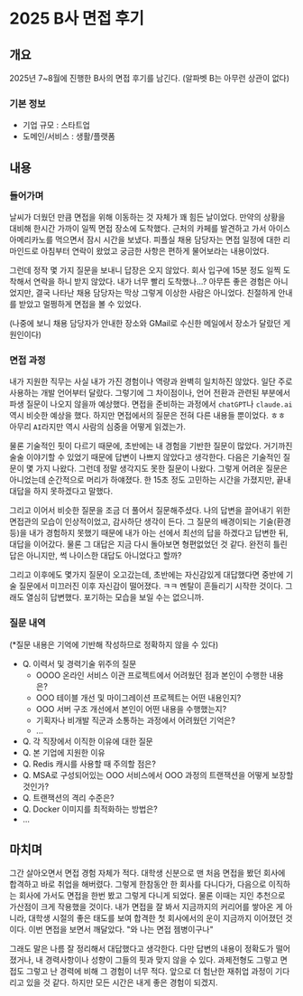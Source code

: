 # 2025 B사 면접 후기



## 개요

2025년 7~8월에 진행한 B사의 면접 후기를 남긴다. (알파벳 B는 아무런 상관이 없다)

### 기본 정보

- 기업 규모 : 스타트업
- 도메인/서비스 : 생활/플랫폼



## 내용

### 들어가며

날씨가 더웠던 만큼 면접을 위해 이동하는 것 자체가 꽤 힘든 날이었다. 만약의 상황을 대비해 한시간 가까이 일찍 면접 장소에 도착했다. 근처의 카페를 발견하고 가서 아이스 아메리카노를 먹으면서 잠시 시간을 보냈다. 피플실 채용 담당자는 면접 일정에 대한 리마인드로 아침부터 연락이 왔었고 궁금한 사항은 편하게 물어보라는 내용이었다. 

그런데 정작 몇 가지 질문을 보내니 답장은 오지 않았다. 회사 입구에 15분 정도 일찍 도착해서 연락을 하니 받지 않았다. 내가 너무 빨리 도착했나...? 아무튼 좋은 경험은 아니었지만, 결국 나타난 채용 담당자는 막상 그렇게 이상한 사람은 아니었다. 친절하게 안내를 받았고 멀쩡하게 면접을 볼 수 있었다. 

(나중에 보니 채용 담당자가 안내한 장소와 GMail로 수신한 메일에서 장소가 달랐던 게 원인이다)



### 면접 과정

내가 지원한 직무는 사실 내가 가진 경험이나 역량과 완벽히 일치하진 않았다. 일단 주로 사용하는 개발 언어부터 달랐다. 그렇기에 그 차이점이나, 언어 전환과 관련된 부분에서 파생 질문이 나오지 않을까 예상했다. 면접을 준비하는 과정에서 `chatGPT`나 `claude.ai` 역시 비슷한 예상을 했다. 하지만 면접에서의 질문은 전혀 다른 내용들 뿐이었다. ㅎㅎ 아무리 `AI`라지만 역시 사람의 심중을 어떻게 읽겠는가.

물론 기술적인 핏이 다르기 때문에, 초반에는 내 경험을 기반한 질문이 많았다. 거기까진 술술 이야기할 수 있었기 때문에 답변이 나쁘지 않았다고 생각한다. 다음은 기술적인 질문이 몇 가지 나왔다. 그런데 정말 생각지도 못한 질문이 나왔다. 그렇게 어려운 질문은 아니었는데 순간적으로 머리가 하얘졌다. 한 15초 정도 고민하는 시간을 가졌지만, 끝내 대답을 하지 못하겠다고 말했다.

그리고 이어서 비슷한 질문을 조금 더 풀어서 질문해주셨다. 나의 답변을 끌어내기 위한 면접관의 모습이 인상적이었고, 감사하단 생각이 든다. 그 질문의 배경이되는 기술(환경 등)을 내가 경험하지 못했기 때문에 내가 아는 선에서 최선의 답을 하겠다고 답변한 뒤, 대답을 이어갔다. 물론 그 대답은 지금 다시 돌아보면 형편없었던 것 같다. 완전히 틀린 답은 아니지만, 썩 나이스한 대답도 아니었다고 할까?

그리고 이후에도 몇가지 질문이 오고갔는데, 초반에는 자신감있게 대답했다면 중반에 기술 질문에서 미끄러진 이후 자신감이 떨어졌다. ㅋㅋ 멘탈이 흔들리기 시작한 것이다. 그래도 열심히 답변했다. 포기하는 모습을 보일 수는 없으니까.

### 질문 내역

(*질문 내용은 기억에 기반해 작성하므로 정확하지 않을 수 있다)

- Q. 이력서 및 경력기술 위주의 질문
  - OOOO 온라인 서비스 이관 프로젝트에서 어려웠던 점과 본인이 수행한 내용은?
  - OOO 테이블 개선 및 마이그레이션 프로젝트는 어떤 내용인지?
  - OOO 서버 구조 개선에서 본인이 어떤 내용을 수행했는지?
  - 기획자나 비개발 직군과 소통하는 과정에서 어려웠던 기억은?
  - ...
- Q. 각 직장에서 이직한 이유에 대한 질문
- Q. 본 기업에 지원한 이유
- Q. Redis 캐시를 사용할 때 주의할 점은?
- Q. MSA로 구성되어있는 OOO 서비스에서 OOO 과정의 트랜잭션을 어떻게 보장할 것인가?
- Q. 트랜잭션의 격리 수준은?
- Q. Docker 이미지를 최적화하는 방법은?
- ...



## 마치며

그간 살아오면서 면접 경험 자체가 적다. 대학생 신분으로 맨 처음 면접을 봤던 회사에 합격하고 바로 취업을 해버렸다. 그렇게 한참동안 한 회사를 다니다가, 다음으로 이직하는 회사에 가서도 면접을 한번 봤고 그렇게 다니게 되었다. 물론 이때는 지인 추천으로 가산점이 크게 작용했을 것이다. 내가 면접을 잘 봐서 지금까지의 커리어를 쌓아온 게 아니라, 대학생 시절의 좋은 태도를 보여 합격한 첫 회사에서의 운이 지금까지 이어졌던 것이다. 이번 면접을 보면서 깨달았다. "와 나는 면접 젬병이구나"

그래도 말은 나름 잘 정리해서 대답했다고 생각한다. 다만 답변의 내용이 정확도가 떨어졌거나, 내 경력사항이나 성향이 그들의 핏과 맞지 않을 수 있다. 과제전형도 그렇고 면접도 그렇고 난 경력에 비해 그 경험이 너무 적다. 앞으로 더 험난한 재취업 과정이 기다리고 있을 것 같다. 하지만 모든 시간은 내게 좋은 경험이 되겠지.

